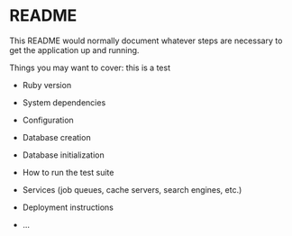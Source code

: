 # README

This README would normally document whatever steps are necessary to get the
application up and running.

Things you may want to cover: this is a test

* Ruby version

* System dependencies

* Configuration

* Database creation

* Database initialization

* How to run the test suite

* Services (job queues, cache servers, search engines, etc.)

* Deployment instructions

* ...
